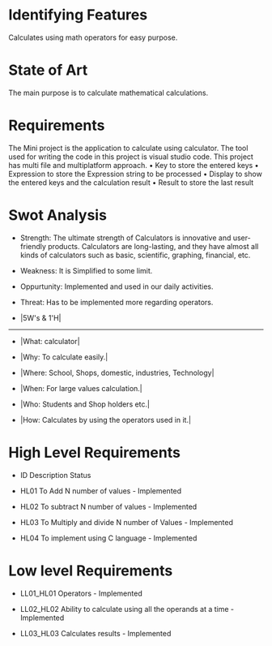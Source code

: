 # Identifying Features
  Calculates using math operators for easy purpose.
 # State of Art
 The main purpose is to calculate mathematical calculations.
 # Requirements
  The Mini project is the application to calculate using calculator. The tool used for writing the code in this project is visual studio code. This project has multi file and multiplatform approach.
     • Key to store the entered keys
     • Expression to store the Expression string to be processed
     • Display to show the entered keys and the calculation result
     • Result to store the last result
             
 
 
 
# Swot Analysis 
 * Strength:
               The ultimate strength of Calculators is innovative and user-friendly products. Calculators are long-lasting, and they have almost all kinds of calculators such as basic, scientific, graphing, financial, etc.
  * Weakness:
              It is Simplified to some limit.
                
  * Oppurtunity:
              Implemented and used in our daily activities.
  * Threat:
             Has to be implemented more regarding operators.
             
 * |5W's & 1'H|
  ----------------------
* |What:  calculator|

* |Why: To calculate easily.|

* |Where: School, Shops, domestic, industries, Technology|

* |When: For large values calculation.|

* |Who: Students and Shop holders etc.|

* |How: Calculates by using the operators used in it.|
    
# High Level Requirements

* ID 	Description 	Status
* HL01 To Add N number of values                       - Implemented

* HL02 To subtract N number of values                  - Implemented

* HL03 To Multiply and divide N number of Values       - Implemented
 
* HL04 To implement using C language                   - Implemented



# Low level Requirements
* LL01_HL01  Operators                                              - Implemented

* LL02_HL02 	Ability to calculate using all the operands at a time - Implemented

* LL03_HL03 	Calculates  results                                 - Implemented
